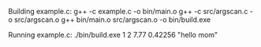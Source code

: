 
Building example.c:
g++ -c example.c -o bin/main.o
g++ -c src/argscan.c -o src/argscan.o
g++ bin/main.o src/argscan.o -o bin/build.exe

Running example.c:
./bin/build.exe 1 2 7.77 0.42256 "hello mom"